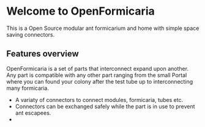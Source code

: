 # Welcome to OpenFormicaria

This is a Open Source modular ant formicarium and home with simple space saving connectors.

## Features overview

OpenFormicaria is a set of parts that interconnect expand upon another. Any part is compatible with any other part ranging from the small Portal where you can found your colony after the test tube up to interconnecting many formicaria.

* A variaty of connectors to connect modules, formicaria, tubes etc.
* Connectors can be exchanged safely while the part is in use to prevent ant escapees.
* 
